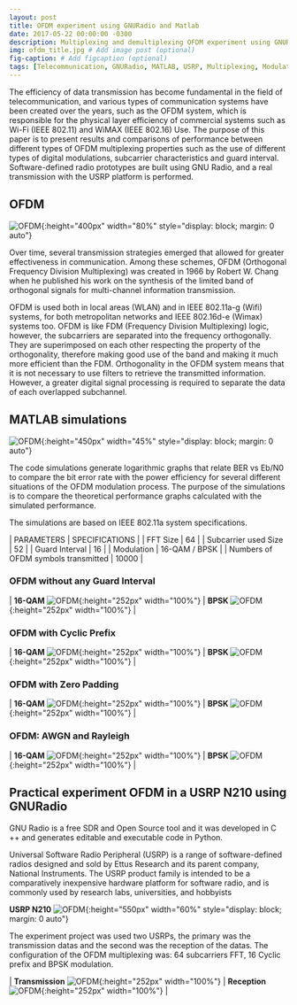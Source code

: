 ```yaml
---
layout: post
title: OFDM experiment using GNURadio and Matlab
date: 2017-05-22 00:00:00 -0300
description: Multiplexing and demultiplexing OFDM experiment using GNURadio and Matlab # Add post description (optional)
img: ofdm_title.jpg # Add image post (optional)
fig-caption: # Add figcaption (optional)
tags: [Telecommunication, GNURadio, MATLAB, USRP, Multiplexing, Modulation]
---
```



The efficiency of data transmission has become fundamental in the field of telecommunication,
 and various types of communication systems have been created over the years, such as the OFDM system, which is responsible for the physical
 layer efficiency of commercial systems such as Wi-Fi (IEEE 802.11) and WiMAX (IEEE 802.16) Use. The purpose of this paper is to present results
 and comparisons of performance between different types of OFDM multiplexing properties such as the use of different types of digital modulations, subcarrier
 characteristics and guard interval. Software-defined radio prototypes are built using GNU Radio, and a real transmission with the USRP platform is performed. 

 
## OFDM

 
![OFDM]({{site.baseurl}}/assets/img/OFDM/OFDM_carrier.png){:height="400px" width="80%" style="display: block; margin: 0 auto"}
 

Over time, several transmission strategies emerged that allowed for greater effectiveness in communication. Among these schemes, OFDM
 (Orthogonal Frequency Division Multiplexing) was created in 1966 by Robert W. Chang when he published his work on the synthesis of the limited band
 of orthogonal signals for multi-channel information transmission.
 
 
OFDM is used both in local areas (WLAN) and in IEEE 802.11a-g (Wifi) systems, for both metropolitan networks and IEEE 802.16d-e (Wimax) systems too.
 OFDM is like FDM (Frequency Division Multiplexing) logic, however, the subcarriers are separated into the frequency orthogonally. They are
 superimposed on each other respecting the property of the orthogonality, therefore making good use of the band and making it much more efficient than the FDM.
 Orthogonality in the OFDM system means that it is not necessary to use filters to retrieve the transmitted information. However, a greater digital signal
 processing is required to separate the data of each overlapped subchannel.
 

## MATLAB simulations

![OFDM]({{site.baseurl}}/assets/img/OFDM/ofdm_Matlab.png){:height="450px" width="45%" style="display: block; margin: 0 auto"}

The code simulations generate logarithmic graphs that relate BER vs Eb/N0 to compare the bit error rate with the power efficiency for several different
 situations of the OFDM modulation process. The purpose of the simulations is to compare the theoretical performance graphs calculated with the simulated
 performance. 


The simulations are based on IEEE 802.11a system specifications.

| PARAMETERS | SPECIFICATIONS |
| FFT Size | 64 |
| Subcarrier used Size | 52 | 
| Guard Interval | 16 | 
| Modulation | 16-QAM / BPSK |
| Numbers of OFDM symbols transmitted | 10000 |

<h3><b>OFDM without any Guard Interval</b></h3>

| <b>16-QAM</b> ![OFDM]({{site.baseurl}}/assets/img/OFDM/16qam_s_pc.png){:height="252px" width="100%"} | <b>BPSK</b> ![OFDM]({{site.baseurl}}/assets/img/OFDM/bpsk_s_pc.png){:height="252px" width="100%"} |

<h3><b>OFDM with Cyclic Prefix</b></h3>

| <b>16-QAM</b> ![OFDM]({{site.baseurl}}/assets/img/OFDM/16qam_pc.png){:height="252px" width="100%"} | <b>BPSK</b> ![OFDM]({{site.baseurl}}/assets/img/OFDM/bpsk_pc.png){:height="252px" width="100%"} |

<h3><b>OFDM with Zero Padding</b></h3>

| <b>16-QAM</b> ![OFDM]({{site.baseurl}}/assets/img/OFDM/16qam_zp.png){:height="252px" width="100%"} | <b>BPSK</b> ![OFDM]({{site.baseurl}}/assets/img/OFDM/bpsk_zp.png){:height="252px" width="100%"} |

<h3><b>OFDM: AWGN and Rayleigh</b></h3>

| <b>16-QAM</b> ![OFDM]({{site.baseurl}}/assets/img/OFDM/16qam_rayleigh.png){:height="252px" width="100%"} | <b>BPSK</b> ![OFDM]({{site.baseurl}}/assets/img/OFDM/bpsk_rayleigh.png){:height="252px" width="100%"} |


## Practical experiment OFDM in a USRP N210 using GNURadio

GNU Radio is a free SDR and Open Source tool and it was developed in C ++ and generates editable and executable code in Python.

Universal Software Radio Peripheral (USRP) is a range of software-defined radios designed and sold by Ettus Research and its parent company, National Instruments. The USRP product family is intended to be a comparatively inexpensive hardware platform for software radio, and is commonly used by research labs, universities, and hobbyists

<b>USRP N210</b> ![OFDM]({{site.baseurl}}/assets/img/OFDM/ofdm_usrp.jpg){:height="550px" width="60%" style="display: block; margin: 0 auto"}

The experiment project was used two USRPs, the primary was the transmission datas and the second was the reception of the datas. The configuration of the OFDM multiplexing
 was: 64 subcarriers FFT, 16 Cyclic prefix and BPSK modulation.

| <b>Transmission</b> ![OFDM]({{site.baseurl}}/assets/img/OFDM/tx_ofdm_usrp.png){:height="252px" width="100%"} | <b>Reception</b> ![OFDM]({{site.baseurl}}/assets/img/OFDM/rx_ofdm_usrp.png){:height="252px" width="100%"} |



 